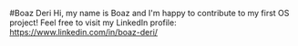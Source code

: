 #Boaz Deri
Hi, my name is Boaz and I'm happy to contribute to my first OS project!
Feel free to visit my LinkedIn profile:
https://www.linkedin.com/in/boaz-deri/
